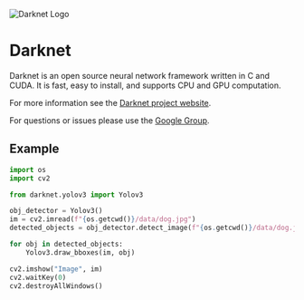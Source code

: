 ![Darknet Logo](http://pjreddie.com/media/files/darknet-black-small.png)

# Darknet #
Darknet is an open source neural network framework written in C and CUDA. It is fast, easy to install, and supports CPU and GPU computation.

For more information see the [Darknet project website](http://pjreddie.com/darknet).

For questions or issues please use the [Google Group](https://groups.google.com/forum/#!forum/darknet).

## Example
```python
import os
import cv2

from darknet.yolov3 import Yolov3

obj_detector = Yolov3()
im = cv2.imread(f"{os.getcwd()}/data/dog.jpg")
detected_objects = obj_detector.detect_image(f"{os.getcwd()}/data/dog.jpg")

for obj in detected_objects:
    Yolov3.draw_bboxes(im, obj)

cv2.imshow("Image", im)
cv2.waitKey(0)
cv2.destroyAllWindows()
```